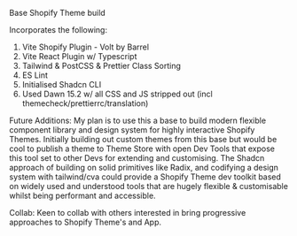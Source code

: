 Base Shopify Theme build

Incorporates the following:
1. Vite Shopify Plugin - Volt by Barrel
2. Vite React Plugin w/ Typescript
3. Tailwind & PostCSS & Prettier Class Sorting
4. ES Lint 
5. Initialised Shadcn CLI 
6. Used Dawn 15.2 w/ all CSS and JS stripped out (incl themecheck/prettierrc/translation)

Future Additions:
My plan is to use this a base to build modern flexible component library and design system for highly interactive Shopify Themes.
Initially building out custom themes from this base but would be cool to publish a theme to Theme Store with open Dev Tools that expose this tool set to other Devs for extending and customising. 
The Shadcn approach of building on solid primitives like Radix, and codifying a design system with tailwind/cva could provide a Shopify Theme dev toolkit based on widely used and understood tools that are hugely flexible & customisable whilst being performant and accessible.

Collab:
Keen to collab with others interested in bring progressive approaches to Shopify Theme's and App. 
